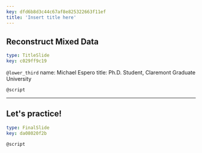 ```yaml
---
key: dfd6b8d3c44c67af8e825322663f11ef
title: 'Insert title here'
---
```


## Reconstruct Mixed Data

```yaml
type: TitleSlide
key: c029ff9c19
```

`@lower_third`
name: Michael Espero
title: Ph.D. Student, Claremont Graduate University

`@script`


---

## Let's practice!

```yaml
type: FinalSlide
key: da08020f2b
```

`@script`
